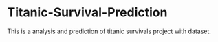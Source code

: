 # Titanic-Survival-Prediction
This is a analysis and prediction of titanic survivals project with dataset.
